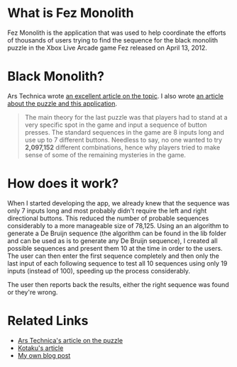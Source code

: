 What is Fez Monolith
====

Fez Monolith is the application that was used to help coordinate the efforts of thousands of users trying to find the sequence for the black monolith puzzle in the Xbox Live Arcade game Fez released on April 13, 2012.

Black Monolith?
====

Ars Technica wrote [an excellent article on the topic](http://arstechnica.com/gaming/news/2012/04/why-it-took-almost-a-week-for-the-world-to-completely-finish-fez.ars). I also wrote [an article about the puzzle and this application](http://www.crossbrowser.net/528/crowdsourced-brute-forcing-how-fez-was-a-coop-game-for-a-couple-of-hours/).

> The main theory for the last puzzle was that players had to stand at a very specific spot in the game and input a sequence of button presses. The standard sequences in the game are 8 inputs long and use up to 7 different buttons. Needless to say, no one wanted to try **2,097,152** different combinations, hence why players tried to make sense of some of the remaining mysteries in the game.

How does it work?
====

When I started developing the app, we already knew that the sequence was only 7 inputs long and most probably didn't require the left and right directional buttons. This reduced the number of probable sequences considerably to a more manageable size of 78,125. Using an an algorithm to generate a De Bruijn sequence (the algorithm can be found in the lib folder and can be used as is to generate any De Bruijn sequence), I created all possible sequences and present them 10 at the time in order to the users. The user can then enter the first sequence completely and then only the last input of each following sequence to test all 10 sequences using only 19 inputs (instead of 100), speeding up the process considerably.

The user then reports back the results, either the right sequence was found or they're wrong.

Related Links
====

* [Ars Technica's article on the puzzle](http://arstechnica.com/gaming/news/2012/04/why-it-took-almost-a-week-for-the-world-to-completely-finish-fez.ars)
* [Kotaku's article](http://kotaku.com/5903095/ridiculously-obscure-black-monolith-in-fez-rallies-gamers-to-a-group-effort)
* [My own blog post](http://www.crossbrowser.net/528/crowdsourced-brute-forcing-how-fez-was-a-coop-game-for-a-couple-of-hours/)
